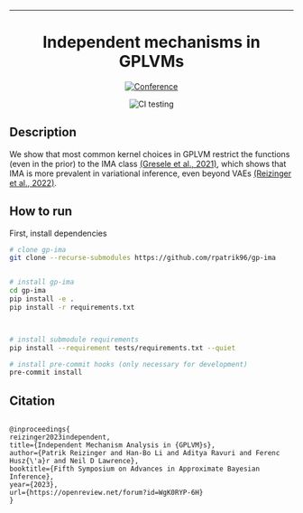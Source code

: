 ---

<div align="center">    
 
# Independent mechanisms in GPLVMs

<!--  
[//]: # ([![Paper]&#40;http://img.shields.io/badge/paper-arxiv.2206.02416-B31B1B.svg&#41;]&#40;https://arxiv.org/abs/2206.02416&#41;)

[//]: # ([![Conference]&#40;http://img.shields.io/badge/NeurIPS-2019-4b44ce.svg&#41;]&#40;https://papers.nips.cc/book/advances-in-neural-information-processing-systems-31-2018&#41;)

[//]: # ([![Conference]&#40;http://img.shields.io/badge/ICLR-2019-4b44ce.svg&#41;]&#40;https://papers.nips.cc/book/advances-in-neural-information-processing-systems-31-2018&#41;)

[//]: # ([![Conference]&#40;http://img.shields.io/badge/AnyConference-year-4b44ce.svg&#41;]&#40;https://papers.nips.cc/book/advances-in-neural-information-processing-systems-31-2018&#41;  )

[![Paper](http://img.shields.io/badge/arxiv-stat.ML:2206.02416-B31B1B.svg)](https://arxiv.org/abs/2206.02416)
-->  
[![Conference](http://img.shields.io/badge/AABI-2023.svg)](https://openreview.net/forum?id=WgK0RYP-6H)

![CI testing](https://github.com/rpatrik96/gp-ima/workflows/CI%20testing/badge.svg?branch=main&event=push)

<!-- 
[![DOI](https://zenodo.org/badge/431811003.svg)](https://zenodo.org/badge/latestdoi/431811003)
-->  

<!--  
Conference   
-->   
</div>
 
## Description   
We show that most common kernel choices in GPLVM restrict the functions (even in the prior) to the IMA class [(Gresele et al., 2021)](https://proceedings.neurips.cc/paper_files/paper/2021/hash/edc27f139c3b4e4bb29d1cdbc45663f9-Abstract.html), which shows that IMA is more prevalent in variational inference, even beyond VAEs [(Reizinger et al., 2022)](https://proceedings.neurips.cc/paper_files/paper/2022/hash/4eb91efe090f72f7cf42c69aab03fe85-Abstract-Conference.html).

## How to run   
First, install dependencies   
```bash
# clone gp-ima   
git clone --recurse-submodules https://github.com/rpatrik96/gp-ima


# install gp-ima   
cd gp-ima
pip install -e .   
pip install -r requirements.txt



# install submodule requirements
pip install --requirement tests/requirements.txt --quiet

# install pre-commit hooks (only necessary for development)
pre-commit install
 ```   



## Citation   

```

@inproceedings{
reizinger2023independent,
title={Independent Mechanism Analysis in {GPLVM}s},
author={Patrik Reizinger and Han-Bo Li and Aditya Ravuri and Ferenc Husz{\'a}r and Neil D Lawrence},
booktitle={Fifth Symposium on Advances in Approximate Bayesian Inference},
year={2023},
url={https://openreview.net/forum?id=WgK0RYP-6H}
}

```   
